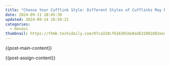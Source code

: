```yaml
---
title: "Choose Your Cufflink Style: Different Styles of Cufflinks May Require Different Measurements; However, Most Traditional Men's Cufflinks Are Approximately 1 Inch (2.5 Cm) Wide and About Half an Inch (1.27 Cm) Tall. Some Larger or More Ornate Cufflinks Can Be Slightly Wider or Taller than This Standard Size."
date: 2024-09-11 18:45:39
updated: 2024-09-14 10:59:21
categories:
  - movavi
thumbnail: https://thmb.techidaily.com/07ca320cf616365de8ad632002d02eea2e2a464ff75322d1f48a2d2f5ab495fd.jpg
---
```


{{post-main-content}}

<ins class="adsbygoogle"
     style="display:block"
     data-ad-format="autorelaxed"
     data-ad-client="ca-pub-7571918770474297"
     data-ad-slot="1223367746"></ins>

{{post-assign-content}}

<ins class="adsbygoogle"
     style="display:block"
     data-ad-client="ca-pub-7571918770474297"
     data-ad-slot="8358498916"
     data-ad-format="auto"
     data-full-width-responsive="true"></ins>
